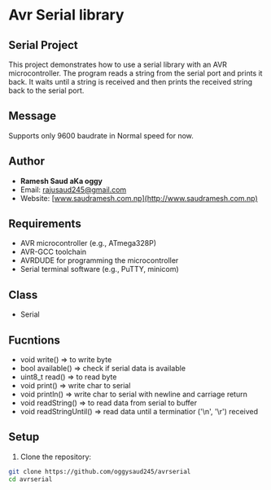 # Avr Serial library 
## Serial Project

This project demonstrates how to use a serial library with an AVR microcontroller. The program reads a string from the serial port and prints it back. It waits until a string is received and then prints the received string back to the serial port.

## Message
Supports only 9600 baudrate in Normal speed for now.

## Author

- **Ramesh Saud aKa oggy**
- Email: [rajusaud245@gmail.com](mailto:rajusaud245@gmail.com)
- Website: [www.saudramesh.com.np](http://www.saudramesh.com.np)

## Requirements

- AVR microcontroller (e.g., ATmega328P)
- AVR-GCC toolchain
- AVRDUDE for programming the microcontroller
- Serial terminal software (e.g., PuTTY, minicom)
## Class
- Serial
## Fucntions
- void write() => to write byte
- bool available() => check if serial data is available
- uint8_t read() => to read byte
- void print() => write char to serial
- void println() => write char to serial with newline and carriage return
- void readString() => to read data from serial to     buffer 
- void readStringUntil() => read data until a terminatior ('\n', '\r') received

## Setup

1. Clone the repository:

```sh
git clone https://github.com/oggysaud245/avrserial
cd avrserial